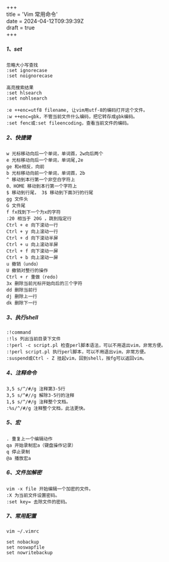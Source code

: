 +++  
title = 'Vim 常用命令'  
date = 2024-04-12T09:39:39Z  
draft = true  
+++

##### 1、set
```
忽略大小写查找
:set ignorecase
:set noignorecase

高亮搜索结果
:set hlsearch
:set nohlsearch

:e ++enc=utf8 filename, 让vim用utf-8的编码打开这个文件。
:w ++enc=gbk，不管当前文件什么编码，把它转存成gbk编码。
:set fenc或:set fileencoding，查看当前文件的编码。
```
##### 2、快捷键
```
w 光标移动向后一个单词，单词首，2w向后两个
e 光标移动向后一个单词，单词尾,2e
ge 和e相反，向前
b 光标移动向前一个单词，单词首，2b
^ 移动到本行第一个非空白字符上
0、HOME 移动到本行第一个字符上
$ 移动到行尾， 3$ 移动到下面3行的行尾
gg 文件头
G 文件尾
f fx找到下一个为x的字符
:20 相当于 20G ，跳到指定行
Ctrl + e 向下滚动一行
Ctrl + y 向上滚动一行
Ctrl + d 向下滚动半屏
Ctrl + u 向上滚动半屏
Ctrl + f 向下滚动一屏
Ctrl + b 向上滚动一屏
u 撤销（undo）
U 撤销对整行的操作
Ctrl + r 重做（redo)
3x 删除当前光标开始向后的三个字符
dd 删除当前行
dj 删除上一行
dk 删除下一行
```
##### 3、执行shell
```
:!command
:!ls 列出当前目录下文件
:!perl -c script.pl 检查perl脚本语法，可以不用退出vim，非常方便。
:!perl script.pl 执行perl脚本，可以不用退出vim，非常方便。
:suspend或Ctrl - Z 挂起vim，回到shell，按fg可以返回vim。
```
##### 4、注释命令
```
3,5 s/^/#/g 注释第3-5行
3,5 s/^#//g 解除3-5行的注释
1,$ s/^/#/g 注释整个文档。
:%s/^/#/g 注释整个文档，此法更快。
```
##### 5、宏
```
. 重复上一个编辑动作
qa 开始录制宏a（键盘操作记录）
q 停止录制
@a 播放宏a
```
##### 6、文件加解密
```
vim -x file 开始编辑一个加密的文件。
:X 为当前文件设置密码。
:set key= 去除文件的密码。
```

##### 7、常用配置

```
vim ~/.vimrc

set nobackup
set noswapfile
set nowritebackup
```
